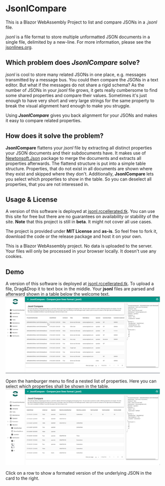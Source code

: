 # JsonlCompare

This is a Blazor WebAssembly Project to list and compare JSONs in a *.jsonl* file.

*jsonl* is a file format to store multiple unformatted JSON documents in a single file, delimited by a new-line. For more information, please see the [jsonlines.org](https://jsonlines.org/).

## Which problem does *JsonlCompare* solve?

*jsonl* is cool to store many related JSONs in one place, e.g. messages transmitted by a message bus. You could then compare the JSONs in a text editor. 
But what if the messages do not share a rigid schema? As the number of JSONs in your *jsonl* file grows, it gets really cumbersome to find some shared properties and compare their values.
Sometimes it's just enough to have very short and very large strings for the same property to break the visual alignment hard enough to make you struggle.

Using ***JsonlCompare*** gives you back alignment for your JSONs and makes it easy to compare related properties. 

## How does it solve the problem?

**JsonlCompare** flattens your *jsonl* file by extracting all distinct properties your JSON documents and their subdocuments have. 
It makes use of [Newtonsoft.Json](https://github.com/JamesNK/Newtonsoft.Json) package to merge the documents and extracts all properties afterwards.
The flattend structure is put into a simple table structure. Properties, that do not exist in all documents are shown where they exist and skipped where they don't.
Additionally, **JsonlCompare** lets you select which properties to show in the table. So you can deselect all properties, that you are not interessed in.

## Usage & License

A version of this software is deployed at [jsonl.rccellerated.tk](https://jsonl.rccellerated.tk). 
You can use this site for free but there are no guarantees on availability or stability of the site. **Note** that this project is still in **beta**. It might not cover all use cases.

The project is provided under **MIT License** and **as-is**. So feel free to fork it, download the code or the release package and host it on your own.

This is a Blazor WebAssembly project. No data is uploaded to the server. Your files will only be processed in your browser locally. It doesn't use any cookies. 

## Demo

A version of this software is deployed at [jsonl.rccellerated.tk](https://jsonl.rccellerated.tk). To upload a file, Drag&Drop it to text box in the middle. 
Your **jsonl** files are parsed and afterward shown in a table below the welcome text.
![All properties](/assets/AllProps.png)

Open the hamburger menu to find a nested list of properties. Here you can select which properties shall be shown in the table.
![Only some properties](/assets/OnlySomeProps.png)

Click on a row to show a formated version of the underlying JSON in the card to the right.

